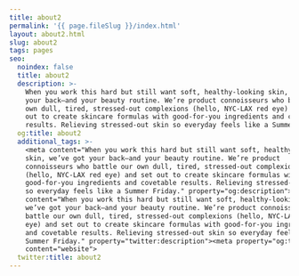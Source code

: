 ```yaml
---
title: about2
permalink: '{{ page.fileSlug }}/index.html'
layout: about2.html
slug: about2
tags: pages
seo:
  noindex: false
  title: about2
  description: >-
    When you work this hard but still want soft, healthy-looking skin, we’ve got
    your back—and your beauty routine. We’re product connoisseurs who battle our
    own dull, tired, stressed-out complexions (hello, NYC-LAX red eye) and set
    out to create skincare formulas with good-for-you ingredients and covetable
    results. Relieving stressed-out skin so everyday feels like a Summer Friday.
  og:title: about2
  additional_tags: >-
    <meta content="When you work this hard but still want soft, healthy-looking
    skin, we’ve got your back—and your beauty routine. We’re product
    connoisseurs who battle our own dull, tired, stressed-out complexions
    (hello, NYC-LAX red eye) and set out to create skincare formulas with
    good-for-you ingredients and covetable results. Relieving stressed-out skin
    so everyday feels like a Summer Friday." property="og:description"><meta
    content="When you work this hard but still want soft, healthy-looking skin,
    we’ve got your back—and your beauty routine. We’re product connoisseurs who
    battle our own dull, tired, stressed-out complexions (hello, NYC-LAX red
    eye) and set out to create skincare formulas with good-for-you ingredients
    and covetable results. Relieving stressed-out skin so everyday feels like a
    Summer Friday." property="twitter:description"><meta property="og:type"
    content="website">
  twitter:title: about2
---
```




